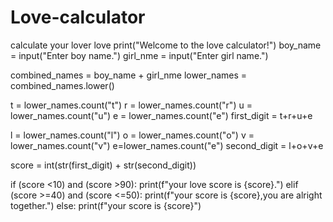 # Love-calculator
calculate your lover love 
print("Welcome to the love calculator!")
boy_name = input("Enter boy name.")
girl_nme = input("Enter girl name.")

combined_names = boy_name + girl_nme
lower_names = combined_names.lower()

t = lower_names.count("t")
r = lower_names.count("r")
u = lower_names.count("u")
e = lower_names.count("e")
first_digit = t+r+u+e

l = lower_names.count("l")
o = lower_names.count("o")
v = lower_names.count("v")
e=lower_names.count("e")
second_digit = l+o+v+e

score = int(str(first_digit) + str(second_digit))

if (score <10) and (score >90):
    print(f"your love score is {score}.")
elif (score >=40) and (score <=50):
    print(f"your score is {score},you are alright together.")
else:
    print(f"your score is {score}")         
